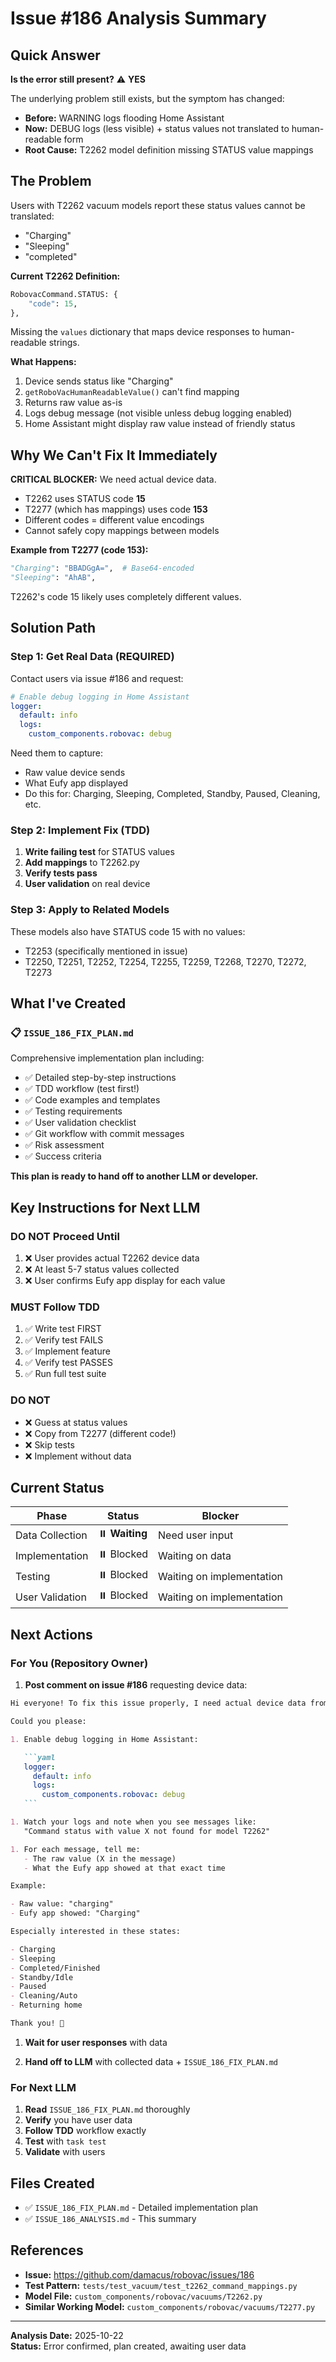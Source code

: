 # Issue #186 Analysis Summary

## Quick Answer

**Is the error still present?** ⚠️ **YES**

The underlying problem still exists, but the symptom has changed:

- **Before:** WARNING logs flooding Home Assistant
- **Now:** DEBUG logs (less visible) + status values not translated to human-readable form
- **Root Cause:** T2262 model definition missing STATUS value mappings

## The Problem

Users with T2262 vacuum models report these status values cannot be translated:

- "Charging"
- "Sleeping"  
- "completed"

**Current T2262 Definition:**

```python
RobovacCommand.STATUS: {
    "code": 15,
},
```

Missing the `values` dictionary that maps device responses to human-readable strings.

**What Happens:**

1. Device sends status like "Charging"
2. `getRoboVacHumanReadableValue()` can't find mapping
3. Returns raw value as-is
4. Logs debug message (not visible unless debug logging enabled)
5. Home Assistant might display raw value instead of friendly status

## Why We Can't Fix It Immediately

**CRITICAL BLOCKER:** We need actual device data.

- T2262 uses STATUS code **15**
- T2277 (which has mappings) uses code **153**
- Different codes = different value encodings
- Cannot safely copy mappings between models

**Example from T2277 (code 153):**

```python
"Charging": "BBADGgA=",  # Base64-encoded
"Sleeping": "AhAB",
```

T2262's code 15 likely uses completely different values.

## Solution Path

### Step 1: Get Real Data (REQUIRED)

Contact users via issue #186 and request:

```yaml
# Enable debug logging in Home Assistant
logger:
  default: info
  logs:
    custom_components.robovac: debug
```

Need them to capture:

- Raw value device sends
- What Eufy app displayed
- Do this for: Charging, Sleeping, Completed, Standby, Paused, Cleaning, etc.

### Step 2: Implement Fix (TDD)

1. **Write failing test** for STATUS values
2. **Add mappings** to T2262.py
3. **Verify tests pass**
4. **User validation** on real device

### Step 3: Apply to Related Models

These models also have STATUS code 15 with no values:

- T2253 (specifically mentioned in issue)
- T2250, T2251, T2252, T2254, T2255, T2259, T2268, T2270, T2272, T2273

## What I've Created

### 📋 `ISSUE_186_FIX_PLAN.md`

Comprehensive implementation plan including:

- ✅ Detailed step-by-step instructions
- ✅ TDD workflow (test first!)
- ✅ Code examples and templates
- ✅ Testing requirements
- ✅ User validation checklist
- ✅ Git workflow with commit messages
- ✅ Risk assessment
- ✅ Success criteria

**This plan is ready to hand off to another LLM or developer.**

## Key Instructions for Next LLM

### DO NOT Proceed Until

1. ❌ User provides actual T2262 device data
2. ❌ At least 5-7 status values collected
3. ❌ User confirms Eufy app display for each value

### MUST Follow TDD

1. ✅ Write test FIRST
2. ✅ Verify test FAILS
3. ✅ Implement feature
4. ✅ Verify test PASSES
5. ✅ Run full test suite

### DO NOT

- ❌ Guess at status values
- ❌ Copy from T2277 (different code!)
- ❌ Skip tests
- ❌ Implement without data

## Current Status

| Phase | Status | Blocker |
|-------|--------|---------|
| Data Collection | ⏸️ **Waiting** | Need user input |
| Implementation | ⏸️ Blocked | Waiting on data |
| Testing | ⏸️ Blocked | Waiting on implementation |
| User Validation | ⏸️ Blocked | Waiting on implementation |

## Next Actions

### For You (Repository Owner)

1. **Post comment on issue #186** requesting device data:

````markdown
Hi everyone! To fix this issue properly, I need actual device data from T2262 owners.

Could you please:

1. Enable debug logging in Home Assistant:

   ```yaml
   logger:
     default: info
     logs:
       custom_components.robovac: debug
   ```

1. Watch your logs and note when you see messages like:
   "Command status with value X not found for model T2262"

1. For each message, tell me:
   - The raw value (X in the message)
   - What the Eufy app showed at that exact time

Example:

- Raw value: "charging"
- Eufy app showed: "Charging"

Especially interested in these states:

- Charging
- Sleeping
- Completed/Finished
- Standby/Idle
- Paused
- Cleaning/Auto
- Returning home

Thank you! 🙏
````

1. **Wait for user responses** with data

1. **Hand off to LLM** with collected data + `ISSUE_186_FIX_PLAN.md`

### For Next LLM

1. **Read** `ISSUE_186_FIX_PLAN.md` thoroughly
2. **Verify** you have user data
3. **Follow TDD** workflow exactly
4. **Test** with `task test`
5. **Validate** with users

## Files Created

- ✅ `ISSUE_186_FIX_PLAN.md` - Detailed implementation plan
- ✅ `ISSUE_186_ANALYSIS.md` - This summary

## References

- **Issue:** <https://github.com/damacus/robovac/issues/186>
- **Test Pattern:** `tests/test_vacuum/test_t2262_command_mappings.py`
- **Model File:** `custom_components/robovac/vacuums/T2262.py`
- **Similar Working Model:** `custom_components/robovac/vacuums/T2277.py`

---

**Analysis Date:** 2025-10-22  
**Status:** Error confirmed, plan created, awaiting user data
